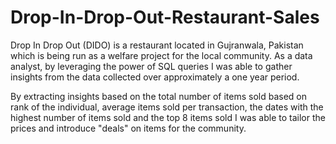# Drop-In-Drop-Out-Restaurant-Sales
Drop In Drop Out (DIDO) is a restaurant located in Gujranwala, Pakistan which is being run as a welfare project for the local community. As a data analyst, by leveraging the power of SQL queries I was able to gather insights from the data collected over approximately a one year period.

By extracting insights based on the total number of items sold based on rank of the individual, average items sold per transaction, the dates with the highest number of items sold and the top 8 items sold I was able to tailor the prices and introduce "deals" on items for the community. 

